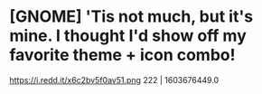 # [GNOME] 'Tis not much, but it's mine. I thought I'd show off my favorite theme + icon combo!
https://i.redd.it/x6c2bv5f0av51.png
222 | 1603676449.0

